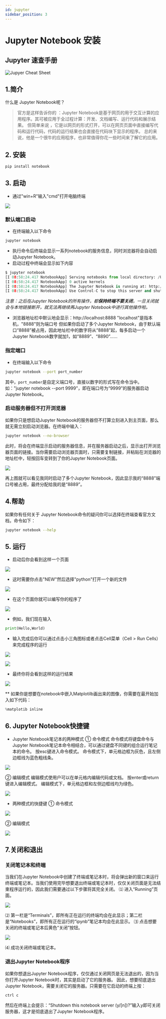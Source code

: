 ```yaml
---
id: jupyter
sidebar_position: 3
---
```


# Jupyter Notebook 安装
## Jupyter 速查手册

![Jupyer Cheat Sheet](./img/jupyter-notebook-cheat-sheet.png)

## 1.简介
什么是 Jupyter Notebook呢？
>官方是这样告诉你的 ：Jupyter Notebook是基于网页的用于交互计算的应用程序。其可被应用于全过程计算：开发、文档编写、运行代码和展示结果。
但简单来说 ，它是以网页的形式打开，可以在网页页面中直接编写代码和运行代码，代码的运行结果也会直接在代码块下显示的程序。
总的来说，他是一个很牛的应用程序，也非常值得你花一些时间来了解它的应用。

## 2. 安装
```bash
pip install notebook
```
## 3. 启动
- 通过"win+R"输入"cmd"打开电脑终端

![](./img/jupyter_1.png)


### 默认端口启动
- 在终端输入以下命令

```bash
jupyter notebook
```
- 执行命令后终端会显示一系列notebook的服务信息，同时浏览器将会自动启动Jupyter Notebook。
- 启动过程中终端会显示如下内容

```python
$ jupyter notebook
[I 08:58:24.417 NotebookApp] Serving notebooks from local directory: /Users/catherine
[I 08:58:24.417 NotebookApp] 0 active kernels
[I 08:58:24.417 NotebookApp] The Jupyter Notebook is running at: http://localhost:8888/
[I 08:58:24.417 NotebookApp] Use Control-C to stop this server and shut down all kernels (twice to skip confirmation).
```

*注意：之后在Jupyter Notebook的所有操作，都**保持终端不要关闭**，一旦关闭就会与本地链接断开，就无法再继续再Jupyter Notebook中进行其他操作啦。*

- 浏览器地址栏中默认地会显示：http://localhost:8888
"localhost"是指本机，"8888"则为端口号
但如果你启动了多个Jupyter Notebook，由于默认端口“8888”被占用，因此地址栏中的数字将从“8888”起，每多启动一个Jupyter Notebook数字就加1，如“8889”、“8890”……

### 指定端口

- 在终端输入以下命令

```bash
jupyter notebook --port port_number
```

其中，`port_number`是自定义端口号，直接以数字的形式写在命令当中。如："jupyter notebook --port 9999"，即在端口号为“9999”的服务器启动Jupyter Notebook。

### 启动服务器但不打开浏览器

如果你只是想启动Jupyter Notebook的服务器但不打算立刻进入到主页面，那么就无需立刻启动浏览器。在终端中输入：

```bash
jupyter notebook --no-browser
```
此时，将会在终端显示启动的服务器信息，并在服务器启动之后，显示出打开浏览器页面的链接。当你需要启动浏览器页面时，只需要复制链接，并粘贴在浏览器的地址栏中，轻按回车变转到了你的Jupyter Notebook页面。

![](./img/jupyter_9.png)

再上图就可以看见我同时启动了多个Jupyter Notebook，因此显示我的“8888”端口号被占用，最终分配给我的是“8889”。


## 4.帮助

如果你有任何关于 Jupyter Notebook命令的疑问你可以选择在终端查看官方文档，命令如下：

```bash
jupyter notebook --help
```

## 5. 运行

- 启动后你会看到这样一个页面

![](./img/jupyter_3.png)

- 这时需要你点击"NEW"然后选择"python"打开一个新的文件

![](./img/jupyter_4.png)

- 在这个页面你就可以编写你的程序了

![](./img/jupyter_5.png)

- 例如，我们现在输入
  
```python
print(Hello,World)
```

- 输入完成后你可以通过点击小三角图标或者点击Cell菜单（Cell > Run Cells）来完成程序的运行

![](./img/jupyter_6.png)

![](./img/jupyter_7.png)

- 最终你将会看到这样的运行结果

![](./img/jupyter_8.png)


** 如果你是想要在notebook中嵌入Matplotilb画出来的图像，你需要在最开始加入如下代码：

```python
%matplotib inline
```

## 6. Jupyter Notebook快捷键

-  Jupyter Notebook笔记本的两种模式
① 命令模式
命令模式将键盘命令与Jupyter Notebook笔记本命令相结合，可以通过键盘不同键的组合运行笔记本的命令。
按esc键进入命令模式。
命令模式下，单元格边框为灰色，且左侧边框线为蓝色粗线条。

![](./img/jupyter_10.png)

② 编辑模式
编辑模式使用户可以在单元格内编辑代码或文档。
按enter或return键进入编辑模式。
编辑模式下，单元格边框和左侧边框线均为绿色。

![](./img/jupyter_11.png)

- 两种模式的快捷键
① 命令模式

![](./img/jupyter_12.png)

② 编辑模式

![](./img/jupyter_13.png)


## 7.关闭和退出

### 关闭笔记本和终端

当我们在Jupyter Notebook中创建了终端或笔记本时，将会弹出新的窗口来运行终端或笔记本。当我们使用完毕想要退出终端或笔记本时，仅仅关闭页面是无法结束程序运行的，因此我们需要通过以下步骤将其完全关闭。
⑴ 进入“Running”页面。

![](./img/jupyter_14.png)

⑵ 第一栏是“Terminals”，即所有正在运行的终端均会在此显示；第二栏是“Notebooks”，即所有正在运行的“ipynb”笔记本均会在此显示。
⑶ 点击想要关闭的终端或笔记本后黄色“关闭”按钮。

![](./img/jupyter_15.png)

⑷ 成功关闭终端或笔记本。

### 退出Jupyter Notebook程序

如果你想退出Jupyter Notebook程序，仅仅通过关闭网页是无法退出的，因为当你打开Jupyter Notebook时，其实是启动了它的服务器。
因此，想要彻底退出Jupyter Notebook，需要关闭它的服务器。只需要在它启动的终端上按：
```
ctrl c
```
然后在终端上会提示：“Shutdown this notebook server (y/[n])?”输入y即可关闭服务器，这才是彻底退出了Jupyter Notebook程序。